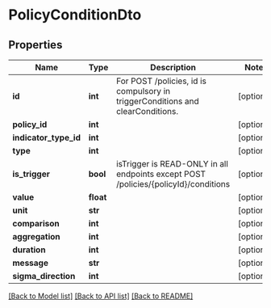 # PolicyConditionDto

## Properties
Name | Type | Description | Notes
------------ | ------------- | ------------- | -------------
**id** | **int** | For POST /policies, id is compulsory in triggerConditions and clearConditions. | [optional] 
**policy_id** | **int** |  | [optional] 
**indicator_type_id** | **int** |  | [optional] 
**type** | **int** |  | [optional] 
**is_trigger** | **bool** | isTrigger is READ-ONLY in all endpoints except POST /policies/{policyId}/conditions | [optional] 
**value** | **float** |  | [optional] 
**unit** | **str** |  | [optional] 
**comparison** | **int** |  | [optional] 
**aggregation** | **int** |  | [optional] 
**duration** | **int** |  | [optional] 
**message** | **str** |  | [optional] 
**sigma_direction** | **int** |  | [optional] 

[[Back to Model list]](../README.md#documentation-for-models) [[Back to API list]](../README.md#documentation-for-api-endpoints) [[Back to README]](../README.md)


